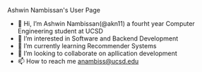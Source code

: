 Ashwin Nambissan's User Page

- 👋 Hi, I’m Ashwin Nambissan(@akn11) a fourht year Computer Engineering student at UCSD
- 👀 I’m interested in Software and Backend Development 
- 🌱 I’m currently learning Recommender Systems 
- 💞️ I’m looking to collaborate on apllication development 
- 📫 How to reach me anambiss@ucsd.edu

<!---
akn11/akn11 is a ✨ special ✨ repository because its `README.md` (this file) appears on your GitHub profile.
You can click the Preview link to take a look at your changes.
--->
